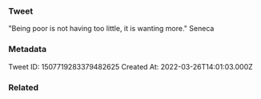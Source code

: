 ### Tweet
"Being poor is not having too little, it is wanting more." Seneca

### Metadata
Tweet ID: 1507719283379482625
Created At: 2022-03-26T14:01:03.000Z

### Related

